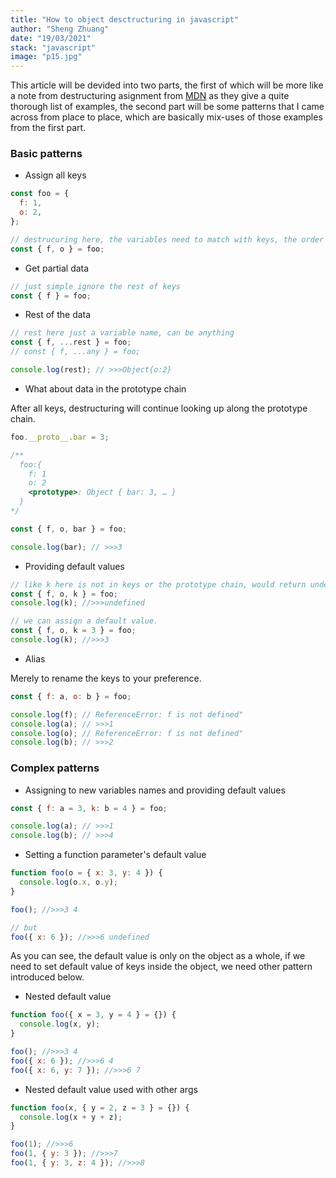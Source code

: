 ```yaml
---
title: "How to object desctructuring in javascript"
author: "Sheng Zhuang"
date: "19/03/2021"
stack: "javascript"
image: "p15.jpg"
---
```


This article will be devided into two parts, the first of which will be more like a note from destructuring asignment from [MDN](https://developer.mozilla.org/en-US/docs/Web/JavaScript/Reference/Operators/Destructuring_assignment) as they give a quite thorough list of examples, the second part will be some patterns that I came across from place to place, which are basically mix-uses of those examples from the first part.

### Basic patterns

- Assign all keys

```js
const foo = {
  f: 1,
  o: 2,
};
```

```js
// destrucuring here, the variables need to match with keys, the order is not important.
const { f, o } = foo;
```

- Get partial data

```js
// just simple ignore the rest of keys
const { f } = foo;
```

- Rest of the data

```js
// rest here just a variable name, can be anything
const { f, ...rest } = foo;
// const { f, ...any } = foo;

console.log(rest); // >>>Object{o:2}
```

- What about data in the prototype chain

After all keys, destructuring will continue looking up along the prototype chain.

```js
foo.__proto__.bar = 3;

/**
  foo:{
    f: 1
    o: 2
    <prototype>: Object { bar: 3, … }
  }
*/

const { f, o, bar } = foo;

console.log(bar); // >>>3
```

- Providing default values

```js
// like k here is not in keys or the prototype chain, would return undefined.
const { f, o, k } = foo;
console.log(k); //>>>undefined
```

```js
// we can assign a default value.
const { f, o, k = 3 } = foo;
console.log(k); //>>>3
```

- Alias

Merely to rename the keys to your preference.

```js
const { f: a, o: b } = foo;

console.log(f); // ReferenceError: f is not defined"
console.log(a); // >>>1
console.log(o); // ReferenceError: f is not defined"
console.log(b); // >>>2
```

### Complex patterns

- Assigning to new variables names and providing default values

```js
const { f: a = 3, k: b = 4 } = foo;

console.log(a); // >>>1
console.log(b); // >>>4
```

- Setting a function parameter's default value

```js
function foo(o = { x: 3, y: 4 }) {
  console.log(o.x, o.y);
}

foo(); //>>>3 4

// but
foo({ x: 6 }); //>>>6 undefined
```

As you can see, the default value is only on the object as a whole, if we need to set default value of keys inside the object, we need other pattern introduced below.

- Nested default value

```js
function foo({ x = 3, y = 4 } = {}) {
  console.log(x, y);
}

foo(); //>>>3 4
foo({ x: 6 }); //>>>6 4
foo({ x: 6, y: 7 }); //>>>6 7
```

- Nested default value used with other args

```js
function foo(x, { y = 2, z = 3 } = {}) {
  console.log(x + y + z);
}

foo(1); //>>>6
foo(1, { y: 3 }); //>>>7
foo(1, { y: 3, z: 4 }); //>>>8
```

